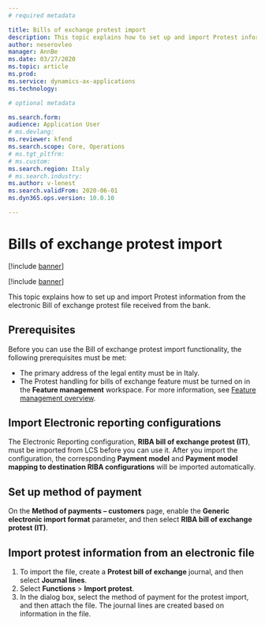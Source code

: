 ```yaml
---
# required metadata

title: Bills of exchange protest import 
description: This topic explains how to set up and import Protest information from an electronic Bill of exchange protest file.
author: neserovleo
manager: AnnBe
ms.date: 03/27/2020
ms.topic: article
ms.prod: 
ms.service: dynamics-ax-applications
ms.technology: 

# optional metadata

ms.search.form: 
audience: Application User
# ms.devlang: 
ms.reviewer: kfend
ms.search.scope: Core, Operations
# ms.tgt_pltfrm: 
# ms.custom: 
ms.search.region: Italy
# ms.search.industry: 
ms.author: v-lenest
ms.search.validFrom: 2020-06-01
ms.dyn365.ops.version: 10.0.10

---
```


# Bills of exchange protest import 

[!include [banner](../includes/banner.md)]


[!include [banner](../includes/preview-banner.md)]

This topic explains how to set up and import Protest information from the electronic Bill of exchange protest file received from the bank.

## Prerequisites

Before you can use the Bill of exchange protest import functionality, the following prerequisites must be met:

- The primary address of the legal entity must be in Italy.
- The Protest handling for bills of exchange feature must be turned on in the **Feature management** workspace. For more information, see [Feature management overview](../../fin-and-ops/get-started/feature-management/feature-management-overview.md).

## Import Electronic reporting configurations

The Electronic Reporting configuration, **RIBA bill of exchange protest (IT)**, must be imported from LCS before you can use it. After you import the configuration, the corresponding **Payment model** and **Payment model mapping to destination RIBA configurations** will be imported automatically.

## Set up method of payment

On the **Method of payments – customers** page, enable the **Generic electronic import format** parameter, and then select **RIBA bill of exchange protest (IT)**. 

## Import protest information from an electronic file

1. To import the file, create a **Protest bill of exchange** journal, and then select **Journal lines**.
2. Select **Functions** \> **Import protest**.
3. In the dialog box, select the method of payment for the protest import, and then attach the file. The journal lines are created based on information in the file.
